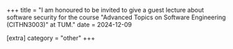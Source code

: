 +++
title = "I am honoured to be invited to give a guest lecture about software security for the course \"Advanced Topics on Software Engineering (CITHN3003)\" at TUM."
date = 2024-12-09

[extra]
category = "other"
+++
